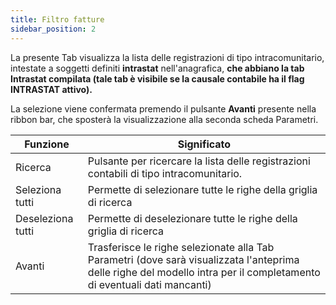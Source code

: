 ```yaml
---
title: Filtro fatture
sidebar_position: 2
---
```


La presente Tab visualizza la lista delle registrazioni di tipo intracomunitario, intestate a soggetti definiti **intrastat** nell'anagrafica, **che abbiano la tab Intrastat compilata (tale tab è visibile se la causale contabile ha il flag INTRASTAT attivo).**  

La selezione viene confermata premendo il pulsante **Avanti** presente nella ribbon bar, che sposterà la visualizzazione alla seconda scheda Parametri.



| Funzione | Significato |
| --- | --- |
| Ricerca | Pulsante per ricercare la lista delle registrazioni contabili di tipo intracomunitario. |
| Seleziona tutti | Permette di selezionare tutte le righe della griglia di ricerca |
| Deseleziona tutti | Permette di deselezionare tutte le righe della griglia di ricerca |
| Avanti | Trasferisce le righe selezionate alla Tab Parametri (dove sarà visualizzata l'anteprima delle righe del modello intra per il completamento di eventuali dati mancanti) |






